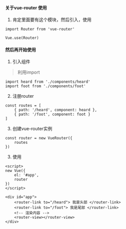 #### 关于vue-router 使用
1. 肯定里面要有这个模块，然后引入，使用
```
import Router from 'vue-router'

Vue.use(Router)
```
#### 然后再开始使用

1. 引入组件
> 利用import
```
import heard from './components/heard'
import foot from './components/foot'

```
2. 注册router
```
const routes = [
    { path: '/heard', component: heard },
    { path: '/foot', component: foot }
]

```
3. 创建vue-router实例
```
const router = new VueRouter({
    routes
})
```
3. 使用
```
<script>
new Vue({
    el: '#app',
    router
})
</script>
```
```
<div id="app">
    <router-link to="/heard"> 我是头部 </router-link>
    <router-link to="/foot"> 我是尾部 </router-link>
    <!-- 渲染内容 -->
    <router-view></router-view>
</div>
```
